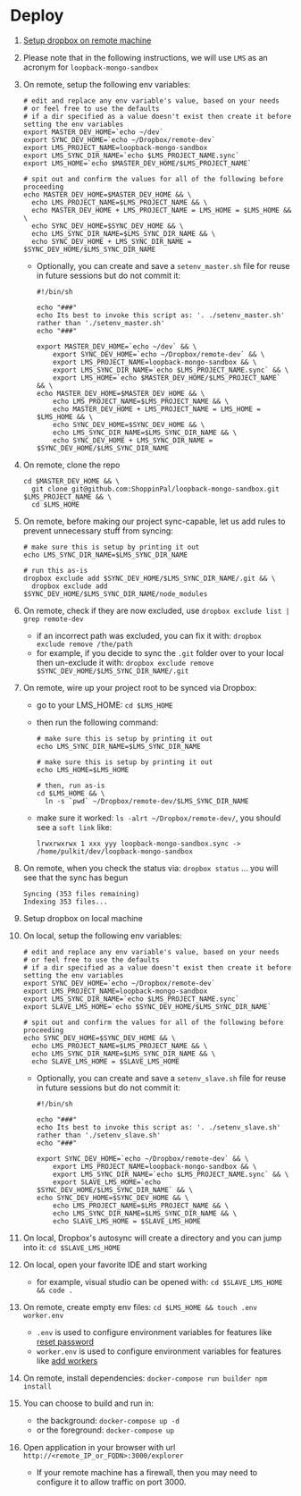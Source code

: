 # Deploy

1. [Setup dropbox on remote machine](https://training.shoppinpal.com/setup-box-on-azure/setup-dropbox-on-azure.html)
1. Please note that in the following instructions, we will use `LMS` as an acronym for `loopback-mongo-sandbox`
1. On remote, setup the following env variables:

    ```
    # edit and replace any env variable's value, based on your needs
    # or feel free to use the defaults
    # if a dir specified as a value doesn't exist then create it before setting the env variables
    export MASTER_DEV_HOME=`echo ~/dev`
    export SYNC_DEV_HOME=`echo ~/Dropbox/remote-dev`
    export LMS_PROJECT_NAME=loopback-mongo-sandbox
    export LMS_SYNC_DIR_NAME=`echo $LMS_PROJECT_NAME.sync`
    export LMS_HOME=`echo $MASTER_DEV_HOME/$LMS_PROJECT_NAME`

    # spit out and confirm the values for all of the following before proceeding
    echo MASTER_DEV_HOME=$MASTER_DEV_HOME && \
      echo LMS_PROJECT_NAME=$LMS_PROJECT_NAME && \
      echo MASTER_DEV_HOME + LMS_PROJECT_NAME = LMS_HOME = $LMS_HOME && \
      echo SYNC_DEV_HOME=$SYNC_DEV_HOME && \
      echo LMS_SYNC_DIR_NAME=$LMS_SYNC_DIR_NAME && \
      echo SYNC_DEV_HOME + LMS_SYNC_DIR_NAME = $SYNC_DEV_HOME/$LMS_SYNC_DIR_NAME
    ```
    * Optionally, you can create and save a `setenv_master.sh` file for reuse in future sessions but do not commit it:

        ```
        #!/bin/sh

        echo "###"
        echo Its best to invoke this script as: '. ./setenv_master.sh' rather than './setenv_master.sh'
        echo "###"

        export MASTER_DEV_HOME=`echo ~/dev` && \
            export SYNC_DEV_HOME=`echo ~/Dropbox/remote-dev` && \
            export LMS_PROJECT_NAME=loopback-mongo-sandbox && \
            export LMS_SYNC_DIR_NAME=`echo $LMS_PROJECT_NAME.sync` && \
            export LMS_HOME=`echo $MASTER_DEV_HOME/$LMS_PROJECT_NAME` && \
        echo MASTER_DEV_HOME=$MASTER_DEV_HOME && \
            echo LMS_PROJECT_NAME=$LMS_PROJECT_NAME && \
            echo MASTER_DEV_HOME + LMS_PROJECT_NAME = LMS_HOME = $LMS_HOME && \
            echo SYNC_DEV_HOME=$SYNC_DEV_HOME && \
            echo LMS_SYNC_DIR_NAME=$LMS_SYNC_DIR_NAME && \
            echo SYNC_DEV_HOME + LMS_SYNC_DIR_NAME = $SYNC_DEV_HOME/$LMS_SYNC_DIR_NAME
        ```
1. On remote, clone the repo

    ```
    cd $MASTER_DEV_HOME && \
      git clone git@github.com:ShoppinPal/loopback-mongo-sandbox.git $LMS_PROJECT_NAME && \
      cd $LMS_HOME
    ```
1. On remote, before making our project sync-capable, let us add rules to prevent unnecessary stuff from syncing:

    ```
    # make sure this is setup by printing it out
    echo LMS_SYNC_DIR_NAME=$LMS_SYNC_DIR_NAME

    # run this as-is
    dropbox exclude add $SYNC_DEV_HOME/$LMS_SYNC_DIR_NAME/.git && \
      dropbox exclude add $SYNC_DEV_HOME/$LMS_SYNC_DIR_NAME/node_modules
    ```
1. On remote, check if they are now excluded, use `dropbox exclude list | grep remote-dev`
    * if an incorrect path was excluded, you can fix it with: `dropbox exclude remove /the/path`
    * for example, if you decide to sync the `.git` folder over to your local then un-exclude it with: `dropbox exclude remove $SYNC_DEV_HOME/$LMS_SYNC_DIR_NAME/.git`
1. On remote, wire up your project root to be synced via Dropbox:
    * go to your LMS_HOME: `cd $LMS_HOME`
    * then run the following command:

        ```
        # make sure this is setup by printing it out
        echo LMS_SYNC_DIR_NAME=$LMS_SYNC_DIR_NAME

        # make sure this is setup by printing it out
        echo LMS_HOME=$LMS_HOME

        # then, run as-is
        cd $LMS_HOME && \
          ln -s `pwd` ~/Dropbox/remote-dev/$LMS_SYNC_DIR_NAME
        ```
    * make sure it worked: `ls -alrt ~/Dropbox/remote-dev/`, you should see a `soft link` like:

        ```
        lrwxrwxrwx 1 xxx yyy loopback-mongo-sandbox.sync -> /home/pulkit/dev/loopback-mongo-sandbox
        ```
1. On remote, when you check the status via: `dropbox status` ... you will see that the sync has begun
    ```
    Syncing (353 files remaining)
    Indexing 353 files...
    ```
1. Setup dropbox on local machine
1. On local, setup the following env variables:

    ```
    # edit and replace any env variable's value, based on your needs
    # or feel free to use the defaults
    # if a dir specified as a value doesn't exist then create it before setting the env variables
    export SYNC_DEV_HOME=`echo ~/Dropbox/remote-dev`
    export LMS_PROJECT_NAME=loopback-mongo-sandbox
    export LMS_SYNC_DIR_NAME=`echo $LMS_PROJECT_NAME.sync`
    export SLAVE_LMS_HOME=`echo $SYNC_DEV_HOME/$LMS_SYNC_DIR_NAME`

    # spit out and confirm the values for all of the following before proceeding
    echo SYNC_DEV_HOME=$SYNC_DEV_HOME && \
      echo LMS_PROJECT_NAME=$LMS_PROJECT_NAME && \
      echo LMS_SYNC_DIR_NAME=$LMS_SYNC_DIR_NAME && \
      echo SLAVE_LMS_HOME = $SLAVE_LMS_HOME
    ```
    * Optionally, you can create and save a `setenv_slave.sh` file for reuse in future sessions but do not commit it:

        ```
        #!/bin/sh

        echo "###"
        echo Its best to invoke this script as: '. ./setenv_slave.sh' rather than './setenv_slave.sh'
        echo "###"

        export SYNC_DEV_HOME=`echo ~/Dropbox/remote-dev` && \
            export LMS_PROJECT_NAME=loopback-mongo-sandbox && \
            export LMS_SYNC_DIR_NAME=`echo $LMS_PROJECT_NAME.sync` && \
            export SLAVE_LMS_HOME=`echo $SYNC_DEV_HOME/$LMS_SYNC_DIR_NAME` && \
        echo SYNC_DEV_HOME=$SYNC_DEV_HOME && \
            echo LMS_PROJECT_NAME=$LMS_PROJECT_NAME && \
            echo LMS_SYNC_DIR_NAME=$LMS_SYNC_DIR_NAME && \
            echo SLAVE_LMS_HOME = $SLAVE_LMS_HOME
        ```
1. On local, Dropbox's autosync will create a directory and you can jump into it: `cd $SLAVE_LMS_HOME`
1. On local, open your favorite IDE and start working
    * for example, visual studio can be opened with: `cd $SLAVE_LMS_HOME && code .`
1. On remote, create empty env files: `cd $LMS_HOME && touch .env worker.env`
    * `.env` is used to configure environment variables for features like [reset password](/tutorials/add-reset-password.md)
    * `worker.env` is used to configure environment variables for features like [add workers](/tutorials/add-workers.md)
1. On remote, install dependencies: `docker-compose run builder npm install`
1. You can choose to build and run in:
    * the background: `docker-compose up -d`
    * or the foreground: `docker-compose up`
1. Open application in your browser with url `http://<remote_IP_or_FQDN>:3000/explorer`
    * If your remote machine has a firewall, then you may need to configure it to allow traffic on port 3000.
